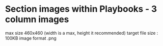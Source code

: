 # Section images within Playbooks - 3 column images

max size 460x460  (width is a max, height it recommended)
target file size : 100KB
image format .png
